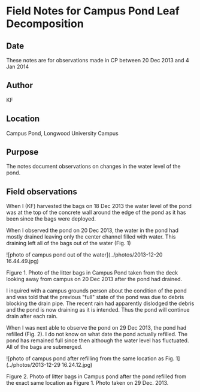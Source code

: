 # Field Notes for Campus Pond Leaf Decomposition

## Date

These notes are for observations made in CP between 20 Dec 2013 and 4 Jan 2014

## Author

KF

## Location

Campus Pond, Longwood University Campus

## Purpose

The notes document observations on changes in the water level of the pond.

## Field observations

When I (KF) harvested the bags on 18 Dec 2013 the water level of the pond was at the top of the concrete wall around the edge of the pond as it has been since the bags were deployed.

When I observed the pond on 20 Dec 2013, the water in the pond had mostly drained leaving only the center channel filled with water.  This draining left all of the bags out of the water (Fig. 1)

![photo of campus pond out of the water](../photos/2013-12-20 16.44.49.jpg)

Figure 1. Photo of the litter bags in Campus Pond taken from the deck looking away from campus on 20 Dec 2013 after the pond had drained.

I inquired with a campus grounds person about the condition of the pond and was told that the previous "full" state of the pond was due to debris blocking the drain pipe.  The recent rain had apparently dislodged the debris and the pond is now draining as it is intended.  Thus the pond will continue drain after each rain.

When I was next able to observe the pond on 29 Dec 2013, the pond had refilled (Fig. 2).  I do not know on what date the pond actually refilled.  The pond has remained full since then although the water level has fluctuated.  All of the bags are submerged.

![photo of campus pond after refilling from the same location as Fig. 1](../photos/2013-12-29 16.24.12.jpg)

Figure 2. Photo of litter bags in Campus pond after the pond refilled from the exact same location as Figure 1.  Photo taken on 29 Dec. 2013.


